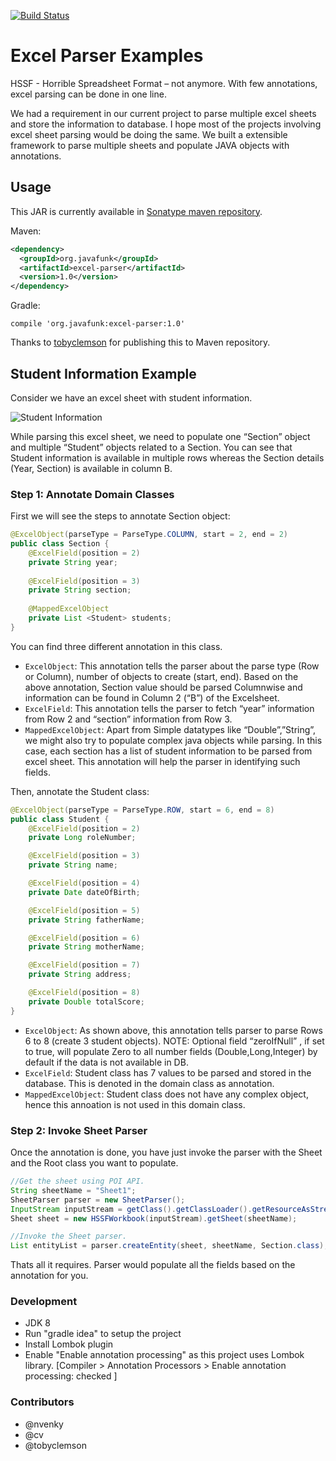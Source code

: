 [![Build Status](https://travis-ci.org/nvenky/excel-parser.svg)](https://travis-ci.org/nvenky/excel-parser)


# Excel Parser Examples


HSSF - Horrible Spreadsheet Format – not anymore. With few annotations, excel parsing can be done in one line.

We had a requirement in our current project to parse multiple excel sheets and store the information to database. I hope most of the projects involving excel sheet parsing would be doing the same. We built a extensible framework to parse multiple sheets and populate JAVA objects with annotations.

## Usage

This JAR is currently available in [Sonatype maven repository](https://oss.sonatype.org/#nexus-search;quick~excel-parser).

Maven:

````xml
<dependency>
  <groupId>org.javafunk</groupId>
  <artifactId>excel-parser</artifactId>
  <version>1.0</version>
</dependency>
````

Gradle:

````    
compile 'org.javafunk:excel-parser:1.0'
````    

Thanks to [tobyclemson](http://github.com/tobyclemson) for publishing this to Maven repository. 


## Student Information Example

Consider we have an excel sheet with student information.

![Student Information](http://3.bp.blogspot.com/_OAeb_UFifRg/S2WiIfweGiI/AAAAAAAACCA/Sv36FYxed1E/s640/Screenshot.png)

While parsing this excel sheet, we need to populate one “Section” object and multiple “Student” objects related to a Section. You can see that Student information is available in multiple rows whereas the Section details (Year, Section) is available in column B.

### Step 1: Annotate Domain Classes

First we will see the steps to annotate Section object:

````java
@ExcelObject(parseType = ParseType.COLUMN, start = 2, end = 2)
public class Section {
	@ExcelField(position = 2)
	private String year;
    
 	@ExcelField(position = 3)
 	private String section;
 
 	@MappedExcelObject
 	private List <Student> students;
}

````
You can find three different annotation in this class.

* `ExcelObject`: This annotation tells the parser about the parse type (Row or Column), number of objects to create (start, end). Based on the above annotation, Section value should be parsed Columnwise and information can be found in Column 2 (“B”) of the Excelsheet.
* `ExcelField`: This annotation tells the parser to fetch “year” information from Row 2 and “section” information from Row 3.
* `MappedExcelObject`: Apart from Simple datatypes like “Double”,”String”, we might also try to populate complex java objects while parsing. In this case, each section has a list of student information to be parsed from excel sheet. This annotation will help the parser in identifying such fields.

Then, annotate the Student class:

````java
@ExcelObject(parseType = ParseType.ROW, start = 6, end = 8)
public class Student {
    @ExcelField(position = 2)
    private Long roleNumber;

    @ExcelField(position = 3)
    private String name;

    @ExcelField(position = 4)
    private Date dateOfBirth;

    @ExcelField(position = 5)
    private String fatherName;

    @ExcelField(position = 6)
    private String motherName;

    @ExcelField(position = 7)
    private String address;

    @ExcelField(position = 8)
    private Double totalScore;
}
````

* `ExcelObject`: As shown above, this annotation tells parser to parse Rows 6 to 8 (create 3 student objects). NOTE: Optional field “zeroIfNull” , if set to true, will populate Zero to all number fields (Double,Long,Integer) by default if the data is not available in DB.
* `ExcelField`: Student class has 7 values to be parsed and stored in the database. This is denoted in the domain class as annotation.
* `MappedExcelObject`: Student class does not have any complex object, hence this annoation is not used in this domain class.


### Step 2: Invoke Sheet Parser

Once the annotation is done, you have just invoke the parser with the Sheet and the Root class you want to populate.

````java
//Get the sheet using POI API.
String sheetName = "Sheet1";
SheetParser parser = new SheetParser();
InputStream inputStream = getClass().getClassLoader().getResourceAsStream("Student Profile.xls");
Sheet sheet = new HSSFWorkbook(inputStream).getSheet(sheetName);

//Invoke the Sheet parser.
List entityList = parser.createEntity(sheet, sheetName, Section.class);
````

Thats all it requires. Parser would populate all the fields based on the annotation for you.

### Development
* JDK 8
* Run "gradle idea" to setup the project
* Install Lombok plugin
* Enable "Enable annotation processing" as this project uses Lombok library. [Compiler > Annotation Processors > Enable annotation processing: checked ]


### Contributors
* @nvenky
* @cv
* @tobyclemson

